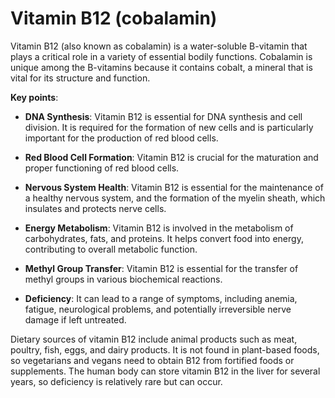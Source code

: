 [//]: # (source: ?)
[//]: # (aka: cobalamin)
[//]: # (tags: vitamins)

# Vitamin B12 (cobalamin)

Vitamin B12 (also known as cobalamin) is a water-soluble B-vitamin that plays a critical role in a variety of essential bodily functions. Cobalamin is unique among the B-vitamins because it contains cobalt, a mineral that is vital for its structure and function.

**Key points**:

* **DNA Synthesis**: Vitamin B12 is essential for DNA synthesis and cell division. It is required for the formation of new cells and is particularly important for the production of red blood cells.

* **Red Blood Cell Formation**: Vitamin B12  is crucial for the maturation and proper functioning of red blood cells.

* **Nervous System Health**: Vitamin B12 is essential for the maintenance of a healthy nervous system, and the formation of the myelin sheath, which insulates and protects nerve cells.

* **Energy Metabolism**: Vitamin B12 is involved in the metabolism of carbohydrates, fats, and proteins. It helps convert food into energy, contributing to overall metabolic function.

* **Methyl Group Transfer**: Vitamin B12 is essential for the transfer of methyl groups in various biochemical reactions.

* **Deficiency**: It can lead to a range of symptoms, including anemia, fatigue, neurological problems, and potentially irreversible nerve damage if left untreated.

Dietary sources of vitamin B12 include animal products such as meat, poultry, fish, eggs, and dairy products. It is not found in plant-based foods, so vegetarians and vegans need to obtain B12 from fortified foods or supplements. The human body can store vitamin B12 in the liver for several years, so deficiency is relatively rare but can occur.
